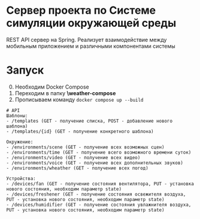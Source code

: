 # Сервер проекта по Системе симуляции окружающей среды
REST API сервер на Spring. Реализует взаимодействие между мобильным приложением и различными компонентами системы

# Запуск
0) Необходим Docker Compose
1) Переходим в папку **\weather-compose**
2) Прописываем команду ``` docker compose up --build  ```

```
# API
Шаблоны:
- /templates (GET - получение списка, POST - добавление нового шаблона)
- /templates/{id} (GET - получение конкретного шаблона)

Окружение:
- /environments/scene (GET - получение всех возможных сцен)
- /environments/time (GET - получение всего возможного времени суток)
- /environments/video (GET - получение всех видео)
- /environments/voice (GET - получение всех дополнительных звуков)
- /environments/wheather (GET - получение всех погод)

Устройства:
- /devices/fan (GET - получение состояния вентилятора, PUT - установка нового состояния, необходим параметр state)
- /devices/freshener (GET - получение состояния освежителя воздуха, PUT - установка нового состояния, необходим параметр state)
- /devices/humidifier (GET - получение состояния увлажнителя воздуха, PUT - установка нового состояния, необходим параметр state)
